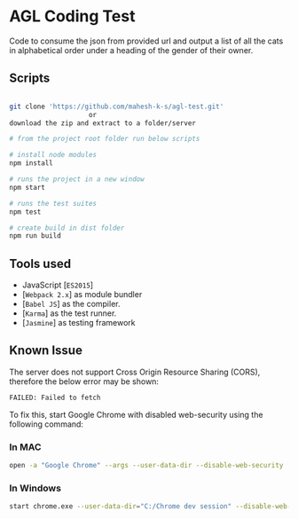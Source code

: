 # AGL Coding Test

Code to consume the json from provided url and output a list of all the cats in alphabetical order under a heading of the gender of their owner.

## Scripts


```bash

git clone 'https://github.com/mahesh-k-s/agl-test.git'
                    or
download the zip and extract to a folder/server

# from the project root folder run below scripts

# install node modules 
npm install

# runs the project in a new window
npm start

# runs the test suites
npm test

# create build in dist folder
npm run build

```

## Tools used

- JavaScript [`ES2015`]
- [`Webpack 2.x`] as module bundler
- [`Babel JS`] as the compiler.
- [`Karma`] as the test runner.
- [`Jasmine`] as testing framework


## Known Issue

The server does not support Cross Origin Resource Sharing (CORS), therefore the below error may be shown:

```bash
FAILED: Failed to fetch
```

To fix this, start Google Chrome with disabled web-security using the following command:

### In MAC
```bash
open -a "Google Chrome" --args --user-data-dir --disable-web-security
```

### In Windows
```bash
start chrome.exe --user-data-dir="C:/Chrome dev session" --disable-web-security
```